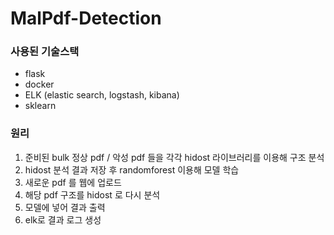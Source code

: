 # MalPdf-Detection

### 사용된 기술스택
- flask
- docker
- ELK (elastic search, logstash, kibana)
- sklearn

### 원리
1. 준비된 bulk 정상 pdf / 악성 pdf 들을 각각 hidost 라이브러리를 이용해 구조 분석 
2. hidost 분석 결과 저장 후 randomforest 이용해 모델 학습 
3. 새로운 pdf 를 웹에 업로드 
4. 해당 pdf 구조를 hidost 로 다시 분석 
5. 모델에 넣어 결과 출력 
6. elk로 결과 로그 생성
